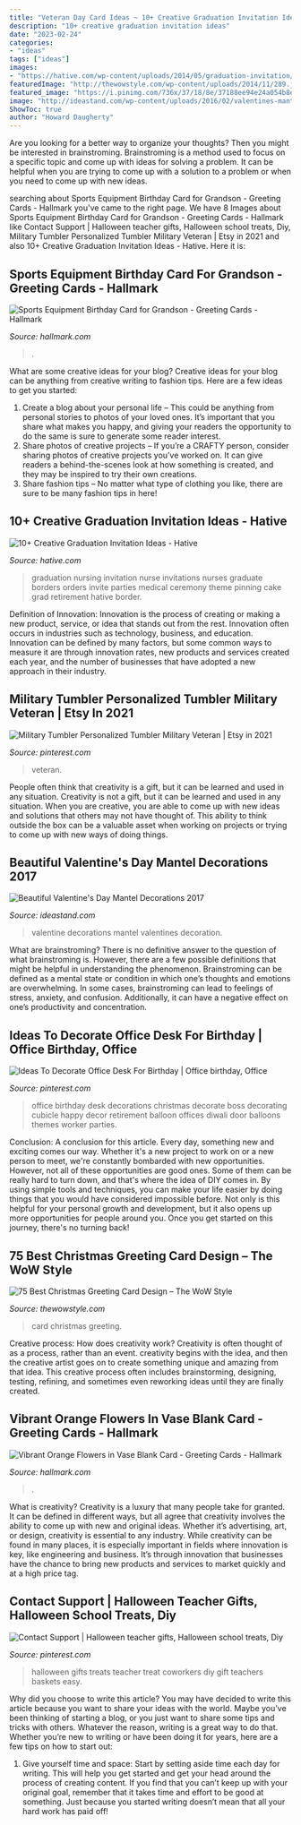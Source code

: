 ```yaml
---
title: "Veteran Day Card Ideas ~ 10+ Creative Graduation Invitation Ideas"
description: "10+ creative graduation invitation ideas"
date: "2023-02-24"
categories:
- "ideas"
tags: ["ideas"]
images:
- "https://hative.com/wp-content/uploads/2014/05/graduation-invitation/14-nurse-graduation-invitation.jpg"
featuredImage: "http://thewowstyle.com/wp-content/uploads/2014/11/289.jpg"
featured_image: "https://i.pinimg.com/736x/37/18/8e/37188ee94e24a054b8e2f84fe89b9e3d.jpg"
image: "http://ideastand.com/wp-content/uploads/2016/02/valentines-mantel-decorations/11-valentines-day-mantel-ideas.jpg"
ShowToc: true
author: "Howard Daugherty"
---
```



Are you looking for a better way to organize your thoughts? Then you might be interested in brainstroming. Brainstroming is a method used to focus on a specific topic and come up with ideas for solving a problem. It can be helpful when you are trying to come up with a solution to a problem or when you need to come up with new ideas.

	

		
searching about Sports Equipment Birthday Card for Grandson - Greeting Cards - Hallmark you've came to the right page. We have 8 Images about Sports Equipment Birthday Card for Grandson - Greeting Cards - Hallmark like Contact Support | Halloween teacher gifts, Halloween school treats, Diy, Military Tumbler Personalized Tumbler Military Veteran | Etsy in 2021 and also 10+ Creative Graduation Invitation Ideas - Hative. Here it is:
		
    
## Sports Equipment Birthday Card For Grandson - Greeting Cards - Hallmark

<img loading=lazy src="https://www.hallmark.com/dw/image/v2/AALB_PRD/on/demandware.static/-/Sites-hallmark-master/default/dw52b245b0/images/finished-goods/Sports-Equipment-Birthday-Card-for-Grandson-root-239LGH1135_PV.1.LGH1135.jpg_Source_Image.jpg" onerror="this.onerror=null;this.src='https://tse4.mm.bing.net/th?id=OIP.Q5uiQa7qNnnhFJ2zrDihMQHaKz&amp;pid=15.1';" alt="Sports Equipment Birthday Card for Grandson - Greeting Cards - Hallmark">

_Source: hallmark.com_

>. 

	

What are some creative ideas for your blog?
Creative ideas for your blog can be anything from creative writing to fashion tips. Here are a few ideas to get you started: 
1) Create a blog about your personal life – This could be anything from personal stories to photos of your loved ones. It’s important that you share what makes you happy, and giving your readers the opportunity to do the same is sure to generate some reader interest. 
2) Share photos of creative projects – If you’re a CRAFTY person, consider sharing photos of creative projects you’ve worked on. It can give readers a behind-the-scenes look at how something is created, and they may be inspired to try their own creations. 
3) Share fashion tips – No matter what type of clothing you like, there are sure to be many fashion tips in here!

    
## 10+ Creative Graduation Invitation Ideas - Hative

<img loading=lazy src="https://hative.com/wp-content/uploads/2014/05/graduation-invitation/14-nurse-graduation-invitation.jpg" onerror="this.onerror=null;this.src='https://tse4.mm.bing.net/th?id=OIP.o0ziBf12Wvqhwzfgsc7lYgHaJ_&amp;pid=15.1';" alt="10+ Creative Graduation Invitation Ideas - Hative">

_Source: hative.com_

>graduation nursing invitation nurse invitations nurses graduate borders orders invite parties medical ceremony theme pinning cake grad retirement hative border. 

	

Definition of Innovation:
Innovation is the process of creating or making a new product, service, or idea that stands out from the rest. Innovation often occurs in industries such as technology, business, and education. Innovation can be defined by many factors, but some common ways to measure it are through innovation rates, new products and services created each year, and the number of businesses that have adopted a new approach in their industry.

    
## Military Tumbler Personalized Tumbler Military Veteran | Etsy In 2021

<img loading=lazy src="https://i.pinimg.com/736x/ac/ab/04/acab04c01c0ef763db638050d6248f93.jpg" onerror="this.onerror=null;this.src='https://tse2.mm.bing.net/th?id=OIP.hWiHZAune48qENqz2c5IuQHaJ3&amp;pid=15.1';" alt="Military Tumbler Personalized Tumbler Military Veteran | Etsy in 2021">

_Source: pinterest.com_

>veteran. 

	

People often think that creativity is a gift, but it can be learned and used in any situation.
Creativity is not a gift, but it can be learned and used in any situation. When you are creative, you are able to come up with new ideas and solutions that others may not have thought of. This ability to think outside the box can be a valuable asset when working on projects or trying to come up with new ways of doing things.

    
## Beautiful Valentine&#039;s Day Mantel Decorations 2017

<img loading=lazy src="http://ideastand.com/wp-content/uploads/2016/02/valentines-mantel-decorations/11-valentines-day-mantel-ideas.jpg" onerror="this.onerror=null;this.src='https://tse3.mm.bing.net/th?id=OIP.aODiqxY-1BoBB4Yr5ZRQbgHaLH&amp;pid=15.1';" alt="Beautiful Valentine&#039;s Day Mantel Decorations 2017">

_Source: ideastand.com_

>valentine decorations mantel valentines decoration. 

	

What are brainstroming?
There is no definitive answer to the question of what brainstroming is. However, there are a few possible definitions that might be helpful in understanding the phenomenon. Brainstroming can be defined as a mental state or condition in which one’s thoughts and emotions are overwhelming. In some cases, brainstroming can lead to feelings of stress, anxiety, and confusion. Additionally, it can have a negative effect on one’s productivity and concentration.

    
## Ideas To Decorate Office Desk For Birthday | Office Birthday, Office

<img loading=lazy src="https://i.pinimg.com/736x/11/11/3f/11113f0086261501050584056f5f16e9.jpg" onerror="this.onerror=null;this.src='https://tse3.mm.bing.net/th?id=OIP.S1TqniNBW8WilM3rKA1q4wHaJ3&amp;pid=15.1';" alt="Ideas To Decorate Office Desk For Birthday | Office birthday, Office">

_Source: pinterest.com_

>office birthday desk decorations christmas decorate boss decorating cubicle happy decor retirement balloon offices diwali door balloons themes worker parties. 

	

Conclusion: A conclusion for this article.
Every day, something new and exciting comes our way. Whether it's a new project to work on or a new person to meet, we're constantly bombarded with new opportunities. However, not all of these opportunities are good ones. Some of them can be really hard to turn down, and that's where the idea of DIY comes in.
By using simple tools and techniques, you can make your life easier by doing things that you would have considered impossible before. Not only is this helpful for your personal growth and development, but it also opens up more opportunities for people around you. Once you get started on this journey, there's no turning back!

    
## 75 Best Christmas Greeting Card Design – The WoW Style

<img loading=lazy src="http://thewowstyle.com/wp-content/uploads/2014/11/289.jpg" onerror="this.onerror=null;this.src='https://tse4.mm.bing.net/th?id=OIP.so2v_QgPy28PSqpsSLN9LQHaK6&amp;pid=15.1';" alt="75 Best Christmas Greeting Card Design – The WoW Style">

_Source: thewowstyle.com_

>card christmas greeting. 

	

Creative process: How does creativity work?
Creativity is often thought of as a process, rather than an event. creativity begins with the idea, and then the creative artist goes on to create something unique and amazing from that idea. This creative process often includes brainstorming, designing, testing, refining, and sometimes even reworking ideas until they are finally created.

    
## Vibrant Orange Flowers In Vase Blank Card - Greeting Cards - Hallmark

<img loading=lazy src="https://www.hallmark.com/dw/image/v2/AALB_PRD/on/demandware.static/-/Sites-hallmark-master/default/dwa6d2faa8/images/finished-goods/Vibrant-Orange-Flowers-in-Vase-Blank-Card-root-239LGH1152_PV.1.LGH1152.jpg_Source_Image.jpg" onerror="this.onerror=null;this.src='https://tse3.mm.bing.net/th?id=OIP.I9oldJ53t3sTZtOtjGZk9gHaKz&amp;pid=15.1';" alt="Vibrant Orange Flowers in Vase Blank Card - Greeting Cards - Hallmark">

_Source: hallmark.com_

>. 

	

What is creativity?
Creativity is a luxury that many people take for granted. It can be defined in different ways, but all agree that creativity involves the ability to come up with new and original ideas. Whether it’s advertising, art, or design, creativity is essential to any industry. While creativity can be found in many places, it is especially important in fields where innovation is key, like engineering and business. It’s through innovation that businesses have the chance to bring new products and services to market quickly and at a high price tag.

    
## Contact Support | Halloween Teacher Gifts, Halloween School Treats, Diy

<img loading=lazy src="https://i.pinimg.com/736x/37/18/8e/37188ee94e24a054b8e2f84fe89b9e3d.jpg" onerror="this.onerror=null;this.src='https://tse1.mm.bing.net/th?id=OIP.TTy6RD0WiFFfGmc7Fo8qrwHaLH&amp;pid=15.1';" alt="Contact Support | Halloween teacher gifts, Halloween school treats, Diy">

_Source: pinterest.com_

>halloween gifts treats teacher treat coworkers diy gift teachers baskets easy. 

	

Why did you choose to write this article?
You may have decided to write this article because you want to share your ideas with the world. Maybe you’ve been thinking of starting a blog, or you just want to share some tips and tricks with others. Whatever the reason, writing is a great way to do that. Whether you’re new to writing or have been doing it for years, here are a few tips on how to start out:
1. Give yourself time and space: Start by setting aside time each day for writing. This will help you get started and get your head around the process of creating content. If you find that you can’t keep up with your original goal, remember that it takes time and effort to be good at something. Just because you started writing doesn’t mean that all your hard work has paid off!


